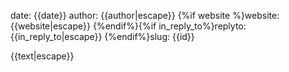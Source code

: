date: {{date}}
author: {{author|escape}}
{%if website %}website: {{website|escape}}
{%endif%}{%if in_reply_to%}replyto: {{in_reply_to|escape}}
{%endif%}slug: {{id}}

{{text|escape}}
